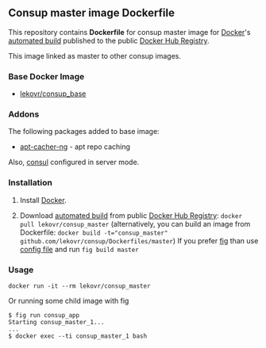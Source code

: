 ## Consup master image Dockerfile

This repository contains **Dockerfile** for consup master image
for [Docker](https://www.docker.com/)'s [automated build](https://registry.hub.docker.com/u/lekovr/consup_master/)
published to the public [Docker Hub Registry](https://registry.hub.docker.com/).

This image linked as master to other consup images.

### Base Docker Image

* [lekovr/consup_base](https://registry.hub.docker.com/u/lekovr/consup_base/)

### Addons

The following packages added to base image:

* [apt-cacher-ng](https://registry.hub.docker.com/_/debian/) - apt repo caching

Also, [consul](https://www.consul.io/) configured in server mode.

### Installation

1. Install [Docker](https://www.docker.com/).

2. Download [automated build](https://registry.hub.docker.com/u/lekovr/consup_master/) from public
 [Docker Hub Registry](https://registry.hub.docker.com/): `docker pull lekovr/consup_master`
   (alternatively, you can build an image from Dockerfile: `docker build -t="consup_master" github.com/lekovr/consup/Dockerfiles/master`)
   If you prefer [fig](http://www.fig.sh) than use [config file](https://github.com/LeKovr/consup/blob/master/fig.yml) and run `fig build master`

### Usage

    docker run -it --rm lekovr/consup_master

Or running some child image with fig

    $ fig run consup_app
    Starting consup_master_1...
    ...
    $ docker exec --ti consup_master_1 bash

